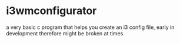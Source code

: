 # i3wmconfigurator
a very basic c program that helps you create an i3 config file, early in development therefore might be broken at times
